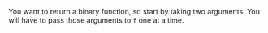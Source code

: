 You want to return a binary function, so start by taking two arguments. You will have to pass those
arguments to `f` one at a time.
